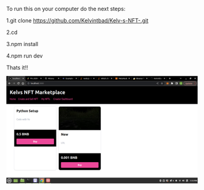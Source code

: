 To run this on your computer do the next steps:

1.git clone <https://github.com/Kelvintbad/Kelv-s-NFT-.git>


2.cd <Kelvs-s-NFT>

3.npm install

4.npm run dev 


Thats it!!


![Demo view](nftview.png)
